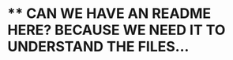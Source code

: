 ** CAN WE HAVE AN README HERE? BECAUSE WE NEED IT TO UNDERSTAND THE FILES...
======================
